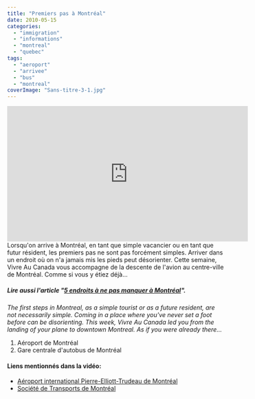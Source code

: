 ```yaml
---
title: "Premiers pas à Montréal"
date: 2010-05-15
categories: 
  - "immigration"
  - "informations"
  - "montreal"
  - "quebec"
tags: 
  - "aeroport"
  - "arrivee"
  - "bus"
  - "montreal"
coverImage: "Sans-titre-3-1.jpg"
---
```

<center>
<iframe src="https://www.youtube.com/embed/bg5tFE2HHdc" width="560" height="315" frameborder="0" allowfullscreen="allowfullscreen"></iframe>
</center>
Lorsqu'on arrive à Montréal, en tant que simple vacancier ou en tant que futur résident, les premiers pas ne sont pas forcément simples. Arriver dans un endroit où on n'a jamais mis les pieds peut désorienter. Cette semaine, Vivre Au Canada vous accompagne de la descente de l'avion au centre-ville de Montréal. Comme si vous y étiez déjà...

##### Lire aussi l'article "[5 endroits à ne pas manquer à Montréal](https://www.noteauvoyageur.eu/5-endroits-a-ne-pas-manquer-a-montreal/)".

_The first steps in Montreal, as a simple tourist or as a future resident, are not necessarily simple. Coming in a place where you've never set a foot before can be disorienting. This week, Vivre Au Canada led you from the landing of your plane to downtown Montreal. As if you were already there..._

1. Aéroport de Montréal
2. Gare centrale d'autobus de Montréal

#### Liens mentionnés dans la vidéo:

- [Aéroport international Pierre-Elliott-Trudeau de Montréal](http://www.admtl.com)
- [Société de Transports de Montréal](http://www.stm.info/)

